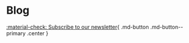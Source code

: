 # Blog

[:material-check: Subscribe to our newsletter](https://mailing.developer-friendly.blog/){ .md-button .md-button--primary .center }
